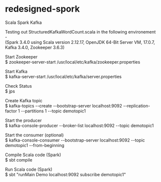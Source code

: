 # redesigned-spork  
Scala Spark Kafka  

Testing out StructuredKafkaWordCount.scala in the following environement -  
(Spark 3.4.0 using Scala version 2.12.17, OpenJDK 64-Bit Server VM, 17.0.7, Kafka 3.4.0, Zookeeper 3.6.3)  

Start Zookeeper  
$ zookeeper-server-start /usr/local/etc/kafka/zookeeper.properties  
  
Start Kafka  
$ kafka-server-start /usr/local/etc/kafka/server.properties  
  
Check Status  
$ jps  
  
Create Kafka topic  
$ kafka-topics --create --bootstrap-server localhost:9092 --replication-factor 1 --partitions 1 --topic demotopic1  
  
Start the producer  
$ kafka-console-producer --broker-list localhost:9092 --topic demotopic1  
  
Start the consumer (optional)  
$ kafka-console-consumer --bootstrap-server localhost:9092 --topic demotopic1 --from-beginning  
  
Compile Scala code (Spark)  
$ sbt compile  
  
Run Scala code (Spark)  
$ sbt "runMain Demo localhost:9092 subscribe demotopic1"  
